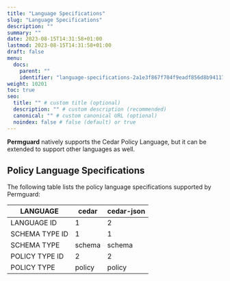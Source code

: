 ```yaml
---
title: "Language Specifications"
slug: "Language Specifications"
description: ""
summary: ""
date: 2023-08-15T14:31:58+01:00
lastmod: 2023-08-15T14:31:58+01:00
draft: false
menu:
  docs:
    parent: ""
    identifier: "language-specifications-2a1e3f867f704f9eadf856d8b94117d7"
weight: 10201
toc: true
seo:
  title: "" # custom title (optional)
  description: "" # custom description (recommended)
  canonical: "" # custom canonical URL (optional)
  noindex: false # false (default) or true
---
```


**Permguard** natively supports the Cedar Policy Language, but it can be extended to support other languages as well.

## Policy Language Specifications

The following table lists the policy language specifications supported by Permguard:

| LANGUAGE       | cedar  | cedar-json |
|----------------|--------|------------|
| LANGUAGE ID    | 1      | 2          |
| SCHEMA TYPE ID | 1      | 1          |
| SCHEMA TYPE    | schema | schema     |
| POLICY TYPE ID | 2      | 2          |
| POLICY TYPE    | policy | policy     |
